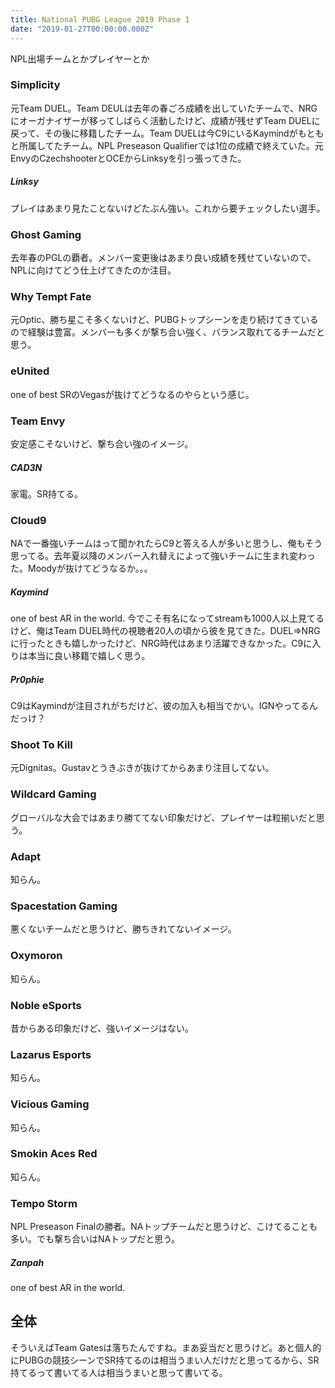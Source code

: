 ```yaml
---
title: National PUBG League 2019 Phase 1
date: "2019-01-27T00:00:00.000Z"
---
```


NPL出場チームとかプレイヤーとか

### Simplicity

元Team DUEL。Team DEULは去年の春ごろ成績を出していたチームで、NRGにオーガナイザーが移ってしばらく活動したけど、成績が残せずTeam DUELに戻って、その後に移籍したチーム。Team DUELは今C9にいるKaymindがもともと所属してたチーム。NPL Preseason Qualifierでは1位の成績で終えていた。元EnvyのCzechshooterとOCEからLinksyを引っ張ってきた。

##### Linksy

プレイはあまり見たことないけどたぶん強い。これから要チェックしたい選手。

### Ghost Gaming

去年春のPGLの覇者。メンバー変更後はあまり良い成績を残せていないので、NPLに向けてどう仕上げてきたのか注目。

### Why Tempt Fate

元Optic、勝ち星こそ多くないけど、PUBGトップシーンを走り続けてきているので経験は豊富。メンバーも多くが撃ち合い強く、バランス取れてるチームだと思う。

### eUnited

one of best SRのVegasが抜けてどうなるのやらという感じ。

### Team Envy

安定感こそないけど、撃ち合い強のイメージ。

##### CAD3N

家電。SR持てる。

### Cloud9

NAで一番強いチームはって聞かれたらC9と答える人が多いと思うし、俺もそう思ってる。去年夏以降のメンバー入れ替えによって強いチームに生まれ変わった。Moodyが抜けてどうなるか。。。

##### Kaymind

one of best AR in the world. 今でこそ有名になってstreamも1000人以上見てるけど、俺はTeam DUEL時代の視聴者20人の頃から彼を見てきた。DUEL⇒NRGに行ったときも嬉しかったけど、NRG時代はあまり活躍できなかった。C9に入りは本当に良い移籍で嬉しく思う。

##### Pr0phie

C9はKaymindが注目されがちだけど、彼の加入も相当でかい。IGNやってるんだっけ？

### Shoot To Kill

元Dignitas。Gustavとうきぶきが抜けてからあまり注目してない。

### Wildcard Gaming

グローバルな大会ではあまり勝ててない印象だけど、プレイヤーは粒揃いだと思う。

### Adapt

知らん。

### Spacestation Gaming

悪くないチームだと思うけど、勝ちきれてないイメージ。

### Oxymoron

知らん。

### Noble eSports

昔からある印象だけど、強いイメージはない。

### Lazarus Esports

知らん。

### Vicious Gaming

知らん。

### Smokin Aces Red

知らん。

### Tempo Storm

NPL Preseason Finalの勝者。NAトップチームだと思うけど、こけてることも多い。でも撃ち合いはNAトップだと思う。

##### Zanpah

one of best AR in the world.

## 全体

そういえばTeam Gatesは落ちたんですね。まあ妥当だと思うけど。あと個人的にPUBGの競技シーンでSR持てるのは相当うまい人だけだと思ってるから、SR持てるって書いてる人は相当うまいと思って書いてる。
